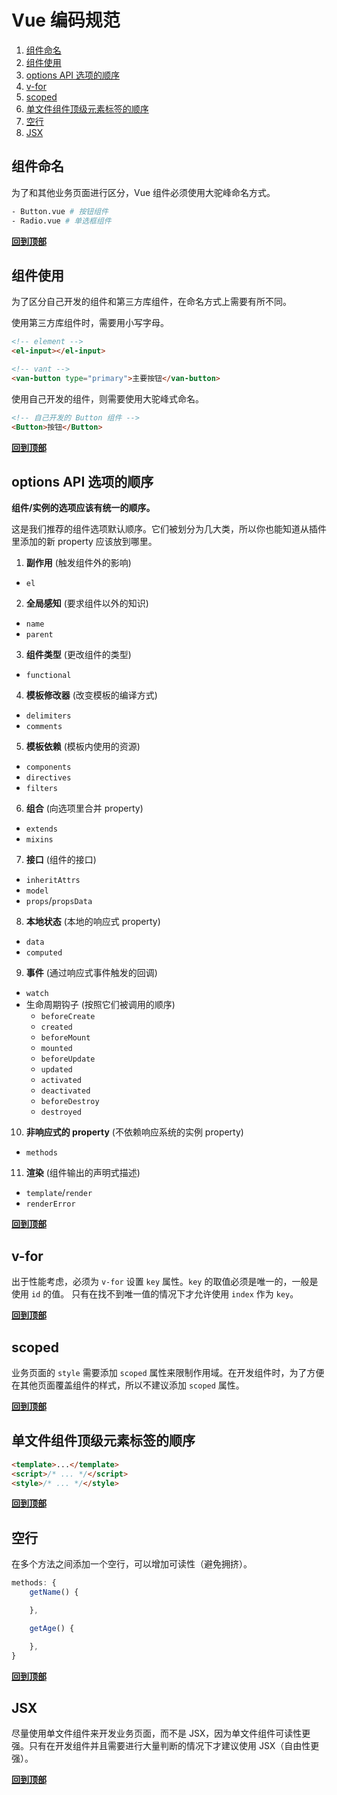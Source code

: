 # Vue 编码规范
1. [组件命名](#组件命名)
1. [组件使用](#组件使用)
1. [options API 选项的顺序](#options-api-选项的顺序)
1. [v-for](#v-for)
1. [scoped](#scoped)
1. [单文件组件顶级元素标签的顺序](#单文件组件顶级元素标签的顺序)
1. [空行](#空行)
1. [JSX](#jsx)

## 组件命名
为了和其他业务页面进行区分，Vue 组件必须使用大驼峰命名方式。
```bash
- Button.vue # 按钮组件
- Radio.vue # 单选框组件
```

**[回到顶部](#vue-编码规范)**

## 组件使用
为了区分自己开发的组件和第三方库组件，在命名方式上需要有所不同。

使用第三方库组件时，需要用小写字母。
```html
<!-- element -->
<el-input></el-input>

<!-- vant -->
<van-button type="primary">主要按钮</van-button>
```
使用自己开发的组件，则需要使用大驼峰式命名。
```html
<!-- 自己开发的 Button 组件 -->
<Button>按钮</Button>
```

**[回到顶部](#vue-编码规范)**

## options API 选项的顺序

**组件/实例的选项应该有统一的顺序。**

这是我们推荐的组件选项默认顺序。它们被划分为几大类，所以你也能知道从插件里添加的新 property 应该放到哪里。

1. **副作用** (触发组件外的影响)
  - `el`

2. **全局感知** (要求组件以外的知识)
  - `name`
  - `parent`

3. **组件类型** (更改组件的类型)
  - `functional`

4. **模板修改器** (改变模板的编译方式)
  - `delimiters`
  - `comments`

5. **模板依赖** (模板内使用的资源)
  - `components`
  - `directives`
  - `filters`

6. **组合** (向选项里合并 property)
  - `extends`
  - `mixins`

7. **接口** (组件的接口)
  - `inheritAttrs`
  - `model`
  - `props`/`propsData`

8. **本地状态** (本地的响应式 property)
  - `data`
  - `computed`

9. **事件** (通过响应式事件触发的回调)
  - `watch`
  - 生命周期钩子 (按照它们被调用的顺序)
    - `beforeCreate`
    - `created`
    - `beforeMount`
    - `mounted`
    - `beforeUpdate`
    - `updated`
    - `activated`
    - `deactivated`
    - `beforeDestroy`
    - `destroyed`

10. **非响应式的 property** (不依赖响应系统的实例 property)
  - `methods`

11. **渲染** (组件输出的声明式描述)
  - `template`/`render`
  - `renderError`

**[回到顶部](#vue-编码规范)**

## v-for
出于性能考虑，必须为 `v-for` 设置 `key` 属性。`key` 的取值必须是唯一的，一般是使用 `id` 的值。
只有在找不到唯一值的情况下才允许使用 `index` 作为 `key`。

**[回到顶部](#vue-编码规范)**

## scoped
业务页面的 `style` 需要添加 `scoped` 属性来限制作用域。在开发组件时，为了方便在其他页面覆盖组件的样式，所以不建议添加 `scoped` 属性。

**[回到顶部](#vue-编码规范)**

## 单文件组件顶级元素标签的顺序
```html
<template>...</template>
<script>/* ... */</script>
<style>/* ... */</style>
```

**[回到顶部](#vue-编码规范)**

## 空行
在多个方法之间添加一个空行，可以增加可读性（避免拥挤）。
```js
methods: {
    getName() {

    },

    getAge() {

    },
}
```

**[回到顶部](#vue-编码规范)**

## JSX
尽量使用单文件组件来开发业务页面，而不是 JSX，因为单文件组件可读性更强。只有在开发组件并且需要进行大量判断的情况下才建议使用 JSX（自由性更强）。

**[回到顶部](#vue-编码规范)**
